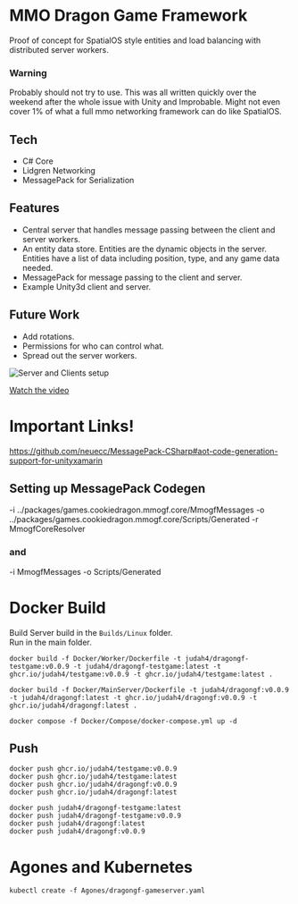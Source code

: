 
# MMO Dragon Game Framework

Proof of concept for SpatialOS style entities and load balancing with distributed server workers. 

### Warning  

Probably should not try to use. This was all written quickly over the weekend after the whole issue with Unity and Improbable.  Might not even cover 1% of what a full mmo networking framework can do like SpatialOS.

## Tech
* C# Core
* Lidgren Networking
* MessagePack for Serialization

## Features

* Central server that handles message passing between the client and server workers.  
* An entity data store. Entities are the dynamic objects in the server. Entities have a list of data including position, type, and any game data needed.  
* MessagePack  for message passing to the client and server.  
* Example Unity3d client and server.  

## Future Work
* Add rotations.  
* Permissions for who can control what.
* Spread out the server workers.


![Server and Clients setup](https://img.youtube.com/vi/f6h_A6oPgyM/0.jpg)  

[Watch the video](https://youtu.be/f6h_A6oPgyM)  

# Important Links!

https://github.com/neuecc/MessagePack-CSharp#aot-code-generation-support-for-unityxamarin

## Setting up MessagePack Codegen
-i 
../packages/games.cookiedragon.mmogf.core/MmogfMessages
-o 
../packages/games.cookiedragon.mmogf.core/Scripts/Generated
-r
MmogfCoreResolver


### and

-i
MmogfMessages
-o
Scripts/Generated

# Docker Build

Build Server build in the `Builds/Linux` folder.  
Run in the main folder.  


`docker build -f Docker/Worker/Dockerfile -t judah4/dragongf-testgame:v0.0.9 -t judah4/dragongf-testgame:latest -t ghcr.io/judah4/testgame:v0.0.9 -t ghcr.io/judah4/testgame:latest .`

`docker build -f Docker/MainServer/Dockerfile -t judah4/dragongf:v0.0.9 -t judah4/dragongf:latest -t ghcr.io/judah4/dragongf:v0.0.9 -t ghcr.io/judah4/dragongf:latest .`

`docker compose -f Docker/Compose/docker-compose.yml up -d`

## Push

`docker push ghcr.io/judah4/testgame:v0.0.9`  
`docker push ghcr.io/judah4/testgame:latest`  
`docker push ghcr.io/judah4/dragongf:v0.0.9`  
`docker push ghcr.io/judah4/dragongf:latest`  

`docker push judah4/dragongf-testgame:latest`  
`docker push judah4/dragongf-testgame:v0.0.9`  
`docker push judah4/dragongf:latest`  
`docker push judah4/dragongf:v0.0.9`  

# Agones and Kubernetes

`kubectl create -f Agones/dragongf-gameserver.yaml`